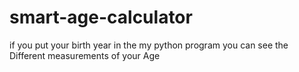 # smart-age-calculator
if you put your birth year in the my python program 
you can see the Different measurements of your Age
